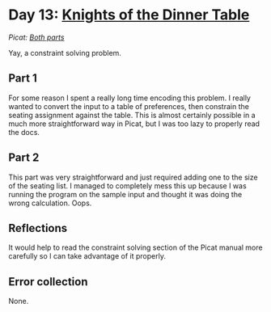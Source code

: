 # Day 13: [Knights of the Dinner Table](https://adventofcode.com/2015/day/13)
*Picat: [Both parts](https://github.com/DestyNova/advent_of_code_2015/blob/main/13/main.pi)*

Yay, a constraint solving problem.

## Part 1

For some reason I spent a really long time encoding this problem. I really wanted to convert the input to a table of preferences, then constrain the seating assignment against the table. This is almost certainly possible in a much more straightforward way in Picat, but I was too lazy to properly read the docs.

## Part 2

This part was very straightforward and just required adding one to the size of the seating list. I managed to completely mess this up because I was running the program on the sample input and thought it was doing the wrong calculation. Oops.

## Reflections

It would help to read the constraint solving section of the Picat manual more carefully so I can take advantage of it properly.

## Error collection

None.
